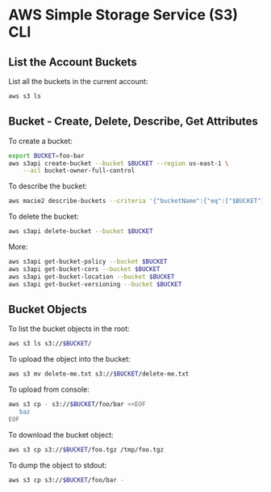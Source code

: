 # AWS Simple Storage Service (S3) CLI

## List the Account Buckets

List all the buckets in the current account:
```sh
aws s3 ls
```

## Bucket - Create, Delete, Describe, Get Attributes

To create a bucket:
```sh
export BUCKET=foo-bar
aws s3api create-bucket --bucket $BUCKET --region us-east-1 \
    --acl bucket-owner-full-control
```

To describe the bucket:
```sh
aws macie2 describe-buckets --criteria '{"bucketName":{"eq":["$BUCKET"]}}'
```

To delete the bucket:
```sh
aws s3api delete-bucket --bucket $BUCKET
```

More:
```sh
aws s3api get-bucket-policy --bucket $BUCKET
aws s3api get-bucket-cors --bucket $BUCKET
aws s3api get-bucket-location --bucket $BUCKET
aws s3api get-bucket-versioning --bucket $BUCKET
```

## Bucket Objects

To list the bucket objects in the root:
```sh
aws s3 ls s3://$BUCKET/
```

To upload the object into the bucket:
```sh
aws s3 mv delete-me.txt s3://$BUCKET/delete-me.txt
```

To upload from console:
```sh
aws s3 cp - s3://$BUCKET/foo/bar <<EOF
   baz
EOF
```

To download the bucket object:
```sh
aws s3 cp s3://$BUCKET/foo.tgz /tmp/foo.tgz
```

To dump the object to stdout:
```sh
aws s3 cp s3://$BUCKET/foo/bar -
```
